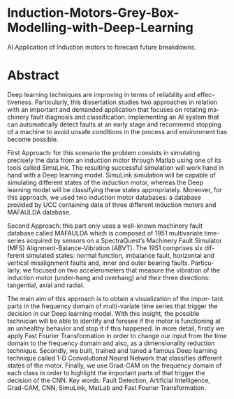 # Induction-Motors-Grey-Box-Modelling-with-Deep-Learning
AI Application of Induction motors to forecast future breakdowns.

# Abstract
Deep learning techniques are improving in terms of reliability and effec- tiveness. Particularly, this dissertation studies two approaches in relation with an important and demanded application that focuses on rotating ma- chinery fault diagnosis and classification. Implementing an AI system that can automatically detect faults at an early stage and recommend stopping of a machine to avoid unsafe conditions in the process and environment has become possible.


First Approach: for this scenario the problem consists in simulating precisely the data from an induction motor through Matlab using one of its tools called SimuLink. The resulting successful simulation will work hand in hand with a Deep learning model. SimuLink simulation will be capable of simulating different states of the induction motor, whereas the Deep learning model will be classifying these states appropriately. Moreover, for this approach, we used two induction motor databases: a database provided by UCC containing data of three different induction motors and MAFAULDA database.


Second Approach: this part only uses a well-known machinery fault database called MAFAULDA which is composed of 1951 multivariate time- series acquired by sensors on a SpectraQuest’s Machinery Fault Simulator (MFS) Alignment-Balance-Vibration (ABVT). The 1951 comprises six dif- ferent simulated states: normal function, imbalance fault, horizontal and vertical misalignment faults and, inner and outer bearing faults. Particu- larly, we focused on two accelerometers that measure the vibration of the induction motor (under-hang and overhang) and their three directions: tangential, axial and radial.


The main aim of this approach is to obtain a visualization of the impor- tant parts in the frequency domain of multi-variate time series that trigger the decision in our Deep learning model. With this insight, the possible technician will be able to identify and foresee if the motor is functioning at an unhealthy behavior and stop it if this happened.
In more detail, firstly we apply Fast Fourier Transformation in order to change our input from the time domain to the frequency domain and also, as a dimensionality reduction technique. Secondly, we built, trained and tuned a famous Deep learning technique called 1-D Convolutional Neural Network that classifies different states of the motor. Finally, we use Grad-CAM on the frequency domain of each class in order to highlight the important parts of that trigger the decision of the CNN.
Key words: Fault Detection, Artificial Intelligence, Grad-CAM, CNN, SimuLink, MatLab and Fast Fourier Transformation.
